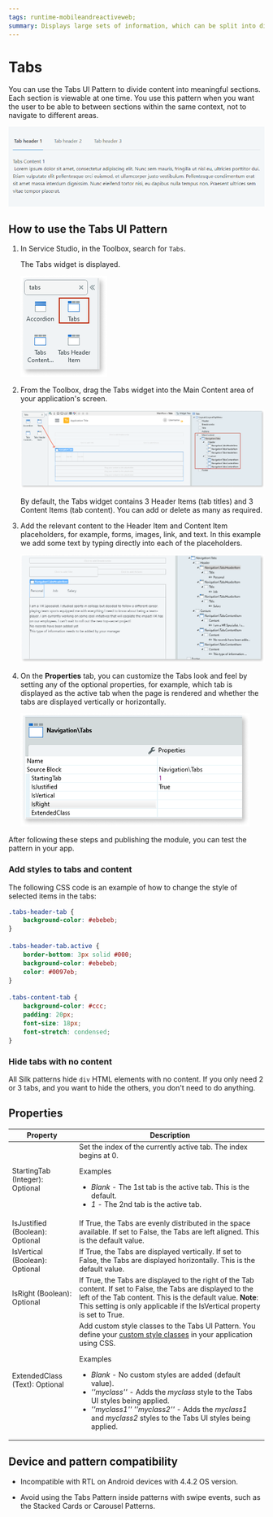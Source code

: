 ```yaml
---
tags: runtime-mobileandreactiveweb;  
summary: Displays large sets of information, which can be split into different areas, while always remaining a click away. 
---
```


# Tabs

You can use the Tabs UI Pattern to divide content into meaningful sections. Each section is viewable at one time. You use this pattern when you want the user to be able to between sections within the same context, not to navigate to different areas.

![](images/tabs-gif1.gif?width=600)

## How to use the Tabs UI Pattern

1. In Service Studio, in the Toolbox, search for `Tabs`.

    The Tabs widget is displayed.

    ![](images/tabs-4-ss.png)

1. From the Toolbox, drag the Tabs widget into the Main Content area of your application's screen.

    ![](images/tabs-3-ss.png)

    By default, the Tabs widget contains 3 Header Items (tab titles) and 3 Content Items (tab content). You can add or delete as many as required.

1. Add the relevant content to the Header Item and Content Item placeholders, for example, forms, images, link, and text. In this example we add some text by typing directly into each of the placeholders.

    ![](images/tabs-5-ss.png)

1. On the **Properties** tab, you can customize the Tabs look and feel by setting any of the optional properties, for example, which tab is displayed as the active tab when the page is rendered and whether the tabs are displayed vertically or horizontally.  

    ![](images/tabs-6-ss.png)

After following these steps and publishing the module, you can test the pattern in your app.

### Add styles to tabs and content

The following CSS code is an example of how to change the style of selected items in the tabs:

```css
.tabs-header-tab {
    background-color: #ebebeb;
}

.tabs-header-tab.active {
    border-bottom: 3px solid #000;
    background-color: #ebebeb;
    color: #0097eb;
}

.tabs-content-tab {
    background-color: #ccc;
    padding: 20px;
    font-size: 18px;
    font-stretch: condensed;
}
```

### Hide tabs with no content

All Silk patterns hide `div` HTML elements with no content. If you only need 2 or 3 tabs, and you want to hide the others, you don't need to do anything.

## Properties

|Property | Description |
|---|---|
|StartingTab (Integer): Optional  | Set the index of the currently active tab. The index begins at 0.<p>Examples<ul><li>_Blank_ - The 1st tab is the active tab. This is the default.</li><li>_1_ - The 2nd tab is the active tab.</li></ul></p> |
|IsJustified (Boolean): Optional  | If True, the Tabs are evenly distributed in the space available. If set to False, the Tabs are left aligned. This is the default value. |  
|IsVertical (Boolean): Optional  | If True, the Tabs are displayed vertically. If set to False, the Tabs are displayed horizontally. This is the default value. |  
|IsRight (Boolean): Optional  | If True, the Tabs are displayed to the right of the Tab content. If set to False, the Tabs are displayed to the left of the Tab content. This is the default value. **Note**: This setting is only applicable if the IsVertical property is set to True. |  
| ExtendedClass (Text): Optional | Add custom style classes to the Tabs UI Pattern. You define your [custom style classes](../../look-feel/css.md) in your application using CSS. <p>Examples <ul><li>_Blank_ - No custom styles are added (default value).</li><li>_''myclass''_ - Adds the _myclass_ style to the Tabs UI styles being applied.</li><li>_''myclass1'' ''myclass2''_ - Adds the _myclass1_ and _myclass2_ styles to the Tabs UI styles being applied.</li></ul></p> |

## Device and pattern compatibility

* Incompatible with RTL on Android devices with 4.4.2 OS version.

* Avoid using the Tabs Pattern inside patterns with swipe events, such as the Stacked Cards or Carousel Patterns.
